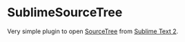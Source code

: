 SublimeSourceTree
=================

Very simple plugin to open [SourceTree](http://sourcetreeapp.com/) from [Sublime Text 2](http://www.sublimetext.com/2).
